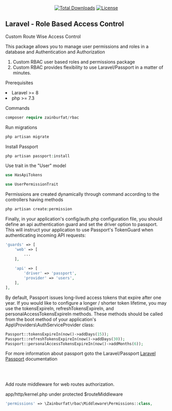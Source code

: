 <p align="center">
    <a href="https://packagist.org/packages/zainburfat/rbac"><img
            src="https://img.shields.io/badge/Downloads-demo-green" alt="Total Downloads"></a>
    <!--<a href="https://packagist.org/packages/zainburfat/rbac"><img src="https://img.shields.io/packagist/v/laravel/framework" alt="Latest Stable Version"></a> -->
    <a href="https://packagist.org/packages/zainburfat/rbac"><img
            src="https://img.shields.io/packagist/l/laravel/framework" alt="License"></a>
</p>

<h2>Laravel - Role Based Access Control</h2>

<p>Custom Route Wise Access Control</p>
<p>This package allows you to manage user permissions and roles in a database and Authentication and Authorization</p>
<ol type="1">
    <li>Custom RBAC user based roles and permissions package</li>
    <li>Custom RBAC provides flexibility to use Laravel/Passport in a matter of minutes.</li>
</ol>

<p>Prerequisites</p>
<li>Laravel >= 8</li>
<li>php >= 7.3</li>

<p>Commands</p>

```php
composer require zainburfat/rbac
```

<p>Run migrations</p>

```php
php artisan migrate
```

<p>Install Passport</p>

```php
php artisan passport:install
```

<p>Use trait in the "User" model</p>

```php
use HasApiTokens

use UserPermissionTrait
```

<p>Permissions are created dynamically through command according to the controllers having methods</p>

```php
php artisan create:permission
```

<p>Finally, in your application's config/auth.php configuration file, you should define an api authentication guard and set the driver option to passport. This will instruct your application to use Passport's TokenGuard when authenticating incoming API requests:
</p>

```php
'guards' => [
    'web' => [
        ...
    ],
 
    'api' => [
        'driver' => 'passport',
        'provider' => 'users',
    ],
],
```

<p>By default, Passport issues long-lived access tokens that expire after one year. If you would like to configure a longer / shorter token lifetime, you may use the tokensExpireIn, refreshTokensExpireIn, and personalAccessTokensExpireIn methods. These methods should be called from the boot method of your application's App\Providers\AuthServiceProvider class:
</p>

```php
Passport::tokensExpireIn(now()->addDays(15));
Passport::refreshTokensExpireIn(now()->addDays(30));
Passport::personalAccessTokensExpireIn(now()->addMonths(6));
```

<p>For more information about passport goto the Laravel/Passport
<a href="https://laravel.com/docs/9.x/passport" target="_blank">Laravel Passport</a> documentation</p>

<br>
<br>
<p>Add route middleware for web routes authorization.</p>
<p>app/http/kernel.php under protected $routeMiddleware</p>

```php
'permissions' => \Zainburfat\rbac\Middleware\Permissions::class,
```
